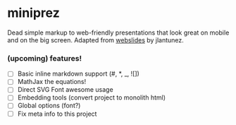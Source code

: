 # miniprez

Dead simple markup to web-friendly presentations that look great on mobile and on the big screen. Adapted from [webslides](https://github.com/jlantunez/webslides) by jlantunez.

### (upcoming) features!

+ [ ] Basic inline markdown support (#, *, _, ![])
+ [ ] MathJax the equations!
+ [ ] Direct SVG Font awesome usage
+ [ ] Embedding tools (convert project to monolith html)
+ [ ] Global options (font?)
+ [ ] Fix meta info to this project